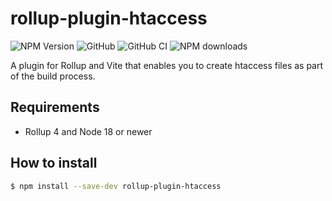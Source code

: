 rollup-plugin-htaccess
=============

![NPM Version](https://img.shields.io/npm/v/rollup-plugin-htaccess)
![GitHub](https://img.shields.io/github/license/marekdedic/rollup-plugin-htaccess)
![GitHub CI](https://img.shields.io/github/actions/workflow/status/marekdedic/rollup-plugin-htaccess/CI.yml?logo=github)
![NPM downloads](https://img.shields.io/npm/dm/rollup-plugin-htaccess?logo=npm)

A plugin for Rollup and Vite that enables you to create htaccess files as part of the build process.

## Requirements

* Rollup 4 and Node 18 or newer

## How to install

```sh
$ npm install --save-dev rollup-plugin-htaccess
```

